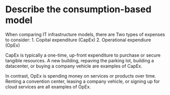 # Describe the consumption-based model

When comparing IT infrastructure models, there are Two types of expenses to consider:
    1. Copital expenditure (CapEx)
    2. Operational expendiure (OpEx)


CapEx is typically a one-time, up-front expenditure to purchase or secure tangible resources. A new building, repaving the parking lot, building a datacenter, or buying a company vehicle are examples of CapEx.

In contrast, OpEx is spending money on services or products over time. Renting a convention center, leasing a company vehicle, or signing up for cloud services are all examples of OpEx.